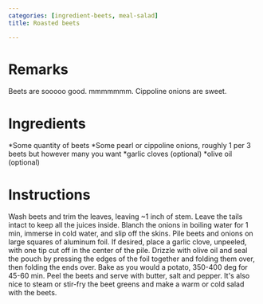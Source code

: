 ```yaml
---
categories: [ingredient-beets, meal-salad]
title: Roasted beets

---
```

# Remarks

Beets are sooooo good.  mmmmmmm.  Cippoline onions are sweet.

# Ingredients

*Some quantity of beets
*Some pearl or cippoline onions, roughly 1 per 3 beets but however many you want
*garlic cloves (optional)
*olive oil (optional)

# Instructions

Wash beets and trim the leaves, leaving ~1 inch of stem.  Leave the tails intact to keep all the juices inside.  Blanch the onions in boiling water for 1 min, immerse in cold water, and slip off the skins.  Pile beets and onions on large squares of aluminum foil.  If desired, place a garlic clove, unpeeled, with one tip cut off in the center of the pile.  Drizzle with olive oil and seal the pouch by pressing the edges of the foil together and folding them over, then folding the ends over.  Bake as you would a potato, 350-400 deg for 45-60 min.  Peel the beets and serve with butter, salt and pepper.   It's also nice to steam or stir-fry the beet greens and make a warm or cold salad with the beets.
